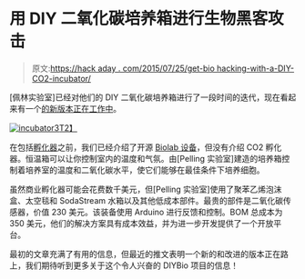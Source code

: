 # 用 DIY 二氧化碳培养箱进行生物黑客攻击

> 原文:[https://hack aday . com/2015/07/25/get-bio hacking-with-a-DIY-CO2-incubator/](https://hackaday.com/2015/07/25/get-biohacking-with-a-diy-co2-incubator/)

[佩林实验室]已经对他们的 DIY 二氧化碳培养箱进行了一段时间的迭代，现在看起来有一个[的新版本正在工作中](https://twitter.com/pellinglab/status/613434323010736128)。

[![incubator3](../Images/e516b63581776833baf5783e7e2075db.png)T2】](https://hackaday.com/wp-content/uploads/2015/07/incubator3-e1437581820117.jpeg)

在包括[孵化器](http://hackaday.com/2013/12/30/diy-incubator-cooks-bacteria-or-yogurt/)之前，我们已经介绍了开源 [Biolab 设备](http://hackaday.com/2012/09/09/genetic-research-on-the-cheap/)，但没有介绍 CO2 孵化器。恒温箱可以让你控制室内的温度和气氛。由[Pelling 实验室]建造的培养箱控制着培养室的温度和二氧化碳水平，使它们能够在最佳条件下培养细胞。

虽然商业孵化器可能会花费数千美元，但[Pelling 实验室]使用了聚苯乙烯泡沫盒、太空毯和 SodaStream 水箱以及其他低成本部件。最贵的部件是二氧化碳传感器，价值 230 美元。该装备使用 Arduino 进行反馈和控制。BOM 总成本为 350 美元，他们的解决方案具有成本效益，并为进一步开发提供了一个开放平台。

最初的文章充满了有用的信息，但最近的推文表明一个新的和改进的版本正在路上，我们期待听到更多关于这个令人兴奋的 DIYBio 项目的信息！